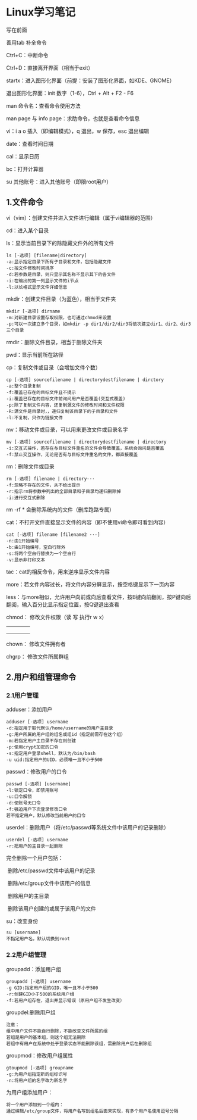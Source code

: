 # Linux学习笔记

写在前面

善用tab 补全命令

Ctrl+C：中断命令

Ctrl+D：直接离开界面（相当于exit）

startx：进入图形化界面（前提：安装了图形化界面，如KDE、GNOME）

退出图形化界面：init 数字（1-6），Ctrl + Alt + F2 - F6

man 命令名：查看命令使用方法

man page 与 info page：求助命令，也就是查看命令信息

vi：i a o 插入（即编辑模式），q 退出，w 保存，esc 退出编辑

date：查看时间日期

cal：显示日历

bc：打开计算器

su 其他账号：进入其他账号（即限root用户）

## 1.文件命令

vi（vim）：创建文件并进入文件进行编辑（属于vi编辑器的范围）

cd：进入某个目录

ls：显示当前目录下的除隐藏文件外的所有文件

```shell
ls [-选项] [filename|directory]
-a:显示指定目录下所有子目录和文件，包括隐藏文件
-c:按文件修改时间排序
-d:若参数是目录，则只显示其名称不显示其下的各文件
-i:在输出的第一列显示文件的i节点
-l:以长格式显示文件详细信息
```

mkdir：创建文件目录（为蓝色），相当于文件夹

```shell
mkdir [-选项] dirname
-m:对新建目录设置存取权限，也可通过chmod来设置
-p:可以一次建立多个目录，如mkdir -p dir1/dir2/dir3将依次建立dir1、dir2、dir3三个目录
```

rmdir：删除文件目录，相当于删除文件夹

pwd：显示当前所在路径

cp：复制文件或目录（会增加文件个数）

```shell
cp [-选项] sourcefilename | directorydestfilename | dirctory
-a:整个目录复制
-f:覆盖已存在的目标文件且不提示
-i:覆盖已存在的目标文件前询问用户是否覆盖(交互式覆盖)
-p:除了复制文件内容，还复制源文件的修改时间和文件权限
-R:源文件是目录时，，递归复制该目录下的子目录和文件
-l:不复制，只作为链接文件
```

mv：移动文件或目录，可以用来更改文件或目录名字

```shell
mv [-选项] sourcefilename | directorydestfilename | directory
-i:交互式操作，若存在与目标文件重名的文件会导致覆盖，系统会询问是否覆盖
-f:禁止交互操作，无论是否有与目标文件重名的文件，都直接覆盖
```

rm：删除文件或目录

```shell
rm [-选项] filename | directory···
-f:忽略不存在的文件，从不给出提示
-r:指示rm将参数中列出的全部目录和子目录均递归删除掉
-i:进行交互式删除
```

rm -rf * 会删除系统内的文件（删库跑路专属）

cat：不打开文件直接显示文件的内容（即不使用vi命令即可看到内容）

```shell
cat [-选项] filename [filename2 ···]
-n:由1开始编号
-b:由1开始编号，空白行除外
-s:将两个空白行替换为一个空白行
-v:显示非打印文本
```

tac：cat的相反命令，用来逆序显示文件内容

more：若文件内容过长，将文件内容分屏显示，按空格键显示下一页内容

less：与more相似，允许用户向前或向后查看文件，按B键向前翻阅，按P键向后翻阅，输入百分比显示指定位置，按Q键退出查看

chmod： 修改文件权限（读 写 执行r w x）

|      |      |      |      |
| ---- | ---- | ---- | ---- |
|      |      |      |      |
|      |      |      |      |
|      |      |      |      |

chown： 修改文件拥有者

chgrp： 修改文件所属群组

## 2.用户和组管理命令

### 2.1用户管理

adduser：添加用户

```shell
adduser [-选项] username
-d:指定用于取代默认/home/username的用户主目录
-g:用户所属的用户组的组名或组id（指定前需存在这个组）
-m:若指定用户主目录不存在则创建
-p:使用crypt加密的口令
-s:指定用户登录shell，默认为/bin/bash
-u uid:指定用户的UID，必须唯一且不小于500
```

passwd：修改用户的口令

```shell
passwd [-选项] [username]
-l:锁定口令，即禁用账号
-u:口令解锁
-d:使账号无口令
-f:强迫用户下次登录修改口令
若不指定用户，默认修改当前用户的口令
```

userdel：删除用户（将/etc/passwd等系统文件中该用户的记录删除）

```shell
userdel [-选项] username
-r:把用户的主目录一起删除
```

完全删除一个用户包括：

​	删除/etc/passwd文件中该用户的记录

​	删除/etc/group文件中该用户的信息

​	删除用户的主目录

​	删除该用户创建的或属于该用户的文件

su：改变身份

```shell
su [username]
不指定用户名，默认切换到root
```

### 2.2用户组管理

groupadd：添加用户组

```shell
groupadd [-选项] username
-g GID:指定用户组的GID，唯一且不小于500
-r:创建GID小于500的系统用户组
-f:若用户组存在，退出并显示错误（原用户组不发生改变）
```

groupdel:删除用户组

```shell
注意：
组中用户文件不能自行删除，不能改变文件所属的组
若组是用户的基本组，则这个组无法删除
若组中有用户在系统中处于登录状态不能删除该组，需删除用户后在删除组
```

groupmod：修改用户组属性

```shell
gtoupmod [-选项] groupname
-g:为用户组指定新的组标识号
-n:将用户组的名字改为新名字
```

为用户组添加用户：

```shell
将一个用户添加到一个组内：
通过编辑/etc/group文件，将用户名写到组名后面来实现，有多个用户名使用逗号分隔
```

